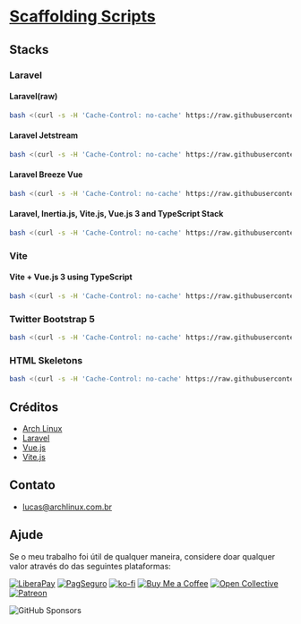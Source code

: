 # [Scaffolding Scripts](https://github.com/sistematico/sf-scripts)

## Stacks

### Laravel

#### Laravel(raw)

```bash
bash <(curl -s -H 'Cache-Control: no-cache' https://raw.githubusercontent.com/sistematico/sf-scripts/main/laravel/sf-laravel)
```

#### Laravel Jetstream

```bash
bash <(curl -s -H 'Cache-Control: no-cache' https://raw.githubusercontent.com/sistematico/sf-scripts/main/jetstream/sf-laravel-jetstream)
```

#### Laravel Breeze Vue

```bash
bash <(curl -s -H 'Cache-Control: no-cache' https://raw.githubusercontent.com/sistematico/sf-scripts/main/breeze/sf-laravel-breeze)
```

#### Laravel, Inertia.js, Vite.js, Vue.js 3 and TypeScript Stack

```bash
bash <(curl -s -H 'Cache-Control: no-cache' https://raw.githubusercontent.com/sistematico/sf-scripts/main/livv/sf-livv)
```

### Vite

#### Vite + Vue.js 3 using TypeScript

```bash
bash <(curl -s -H 'Cache-Control: no-cache' https://raw.githubusercontent.com/sistematico/sf-scripts/main/vitejs/sf-vite)
```

### Twitter Bootstrap 5

```bash
bash <(curl -s -H 'Cache-Control: no-cache' https://raw.githubusercontent.com/sistematico/sf-scripts/main/bootstrap/sf-bootstrap)
```

### HTML Skeletons

```bash
bash <(curl -s -H 'Cache-Control: no-cache' https://raw.githubusercontent.com/sistematico/sf-scripts/main/html/sf-html)
```

## Créditos

- [Arch Linux](https://archlinux.org)
- [Laravel](https://laravel.com)
- [Vue.js](https://vuejs.org)
- [Vite.js](https://vite.dev)

## Contato

- lucas@archlinux.com.br

## Ajude

Se o meu trabalho foi útil de qualquer maneira, considere doar qualquer valor através do das seguintes plataformas:

[![LiberaPay](https://img.shields.io/badge/LiberaPay-gray?logo=liberapay&logoColor=white&style=flat-square)](https://liberapay.com/sistematico/donate) [![PagSeguro](https://img.shields.io/badge/PagSeguro-gray?logo=pagseguro&logoColor=white&style=flat-square)](https://pag.ae/bfxkQW) [![ko-fi](https://img.shields.io/badge/ko--fi-gray?logo=ko-fi&logoColor=white&style=flat-square)](https://ko-fi.com/K3K32RES9) [![Buy Me a Coffee](https://img.shields.io/badge/Buy_Me_a_Coffee-gray?logo=buy-me-a-coffee&logoColor=white&style=flat-square)](https://www.buymeacoffee.com/sistematico) [![Open Collective](https://img.shields.io/badge/Open_Collective-gray?logo=opencollective&logoColor=white&style=flat-square)](https://opencollective.com/sistematico) [![Patreon](https://img.shields.io/badge/Patreon-gray?logo=patreon&logoColor=white&style=flat-square)](https://patreon.com/sistematico)

![GitHub Sponsors](https://img.shields.io/github/sponsors/sistematico?label=Github%20Sponsors)